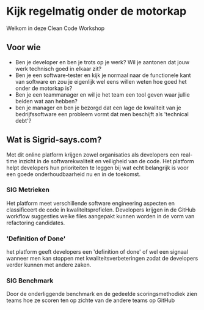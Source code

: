 # Kijk regelmatig onder de motorkap

Welkom in deze Clean Code Workshop

## Voor wie
- Ben je developer en ben je trots op je werk? Wil je aantonen dat jouw werk technisch goed in elkaar zit? 
- Ben je een software-tester en kijk je normaal naar de functionele kant van software en zou je eigenlijk wel eens willen weten hoe goed het onder de motorkap is? 
- Ben je een teammanager en wil je het team een tool geven waar jullie beiden wat aan hebben?
- ben je manager en ben je bezorgd dat een lage de kwaliteit van je bedrijfssoftware een probleem vormt dat men beschijft als 'technical debt'?

## Wat is Sigrid-says.com?
Met dit online platform krijgen zowel organisaties als developers een real-time inzicht in de softwarekwaliteit en veiligheid van de code. Het platform helpt developers hun prioriteiten te leggen bij wat echt belangrijk is voor een goede onderhoudbaarheid nu en in de toekomst. 

### SIG Metrieken
Het platform meet verschillende software engineering aspecten en classificeert de code in kwaliteitsprofielen. Developers krijgen in de GitHub workflow suggesties welke files aangepakt kunnen worden in de vorm van refactoring candidates.


### 'Definition of Done'
het platform geeft developers een 'definition of done' of wel een signaal wanneer men kan stoppen met kwaliteitsverbeteringen zodat de developers verder kunnen met andere zaken. 

### SIG Benchmark 
Door de onderliggende benchmark en de gedeelde scoringsmethodiek zien teams hoe ze scoren ten op zichte van de andere teams op GitHub
